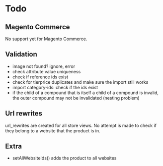 # Todo

## Magento Commerce

No support yet for Magento Commerce.

## Validation

* image not found? ignore, error
* check attribute value uniqueness
* check if reference ids exist
* check for tierprice duplicates and make sure the import still works
* import category-ids: check if the ids exist
* if the child of a compound that is itself a child of a compound is invalid, the outer compound may not be invalidated (nesting problem)

## Url rewrites

url_rewrites are created for all store views. No attempt is made to check if they belong to a website that the product is in.

## Extra

* setAllWebsiteIds() adds the product to all websites
